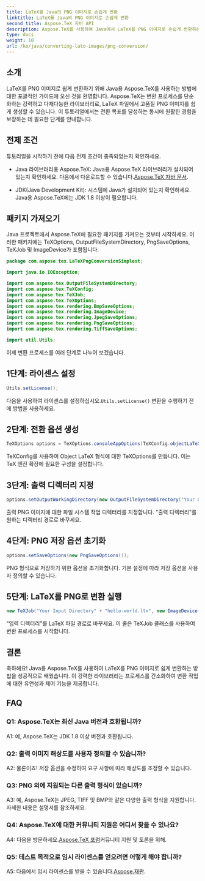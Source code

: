 ```yaml
---
title: LaTeX를 Java의 PNG 이미지로 손쉽게 변환
linktitle: LaTeX를 Java의 PNG 이미지로 손쉽게 변환
second_title: Aspose.TeX 자바 API
description: Aspose.TeX를 사용하여 Java에서 LaTeX를 PNG 이미지로 손쉽게 변환하는 방법을 알아보세요. 원활한 통합을 위한 단계별 가이드를 따르세요.
type: docs
weight: 10
url: /ko/java/converting-lato-images/png-conversion/
---
```

## 소개

LaTeX를 PNG 이미지로 쉽게 변환하기 위해 Java용 Aspose.TeX를 사용하는 방법에 대한 포괄적인 가이드에 오신 것을 환영합니다. Aspose.TeX는 변환 프로세스를 단순화하는 강력하고 다재다능한 라이브러리로, LaTeX 파일에서 고품질 PNG 이미지를 쉽게 생성할 수 있습니다. 이 튜토리얼에서는 전환 목표를 달성하는 동시에 원활한 경험을 보장하는 데 필요한 단계를 안내합니다.

## 전제 조건

튜토리얼을 시작하기 전에 다음 전제 조건이 충족되었는지 확인하세요.

-  Java 라이브러리용 Aspose.TeX: Java용 Aspose.TeX 라이브러리가 설치되어 있는지 확인하세요. 다음에서 다운로드할 수 있습니다.[Aspose.TeX 자바 문서](https://reference.aspose.com/tex/java/).

- JDK(Java Development Kit): 시스템에 Java가 설치되어 있는지 확인하세요. Java용 Aspose.TeX에는 JDK 1.8 이상이 필요합니다.

## 패키지 가져오기

Java 프로젝트에서 Aspose.TeX에 필요한 패키지를 가져오는 것부터 시작하세요. 이러한 패키지에는 TeXOptions, OutputFileSystemDirectory, PngSaveOptions, TeXJob 및 ImageDevice가 포함됩니다.

```java
package com.aspose.tex.LaTeXPngConversionSimplest;

import java.io.IOException;

import com.aspose.tex.OutputFileSystemDirectory;
import com.aspose.tex.TeXConfig;
import com.aspose.tex.TeXJob;
import com.aspose.tex.TeXOptions;
import com.aspose.tex.rendering.BmpSaveOptions;
import com.aspose.tex.rendering.ImageDevice;
import com.aspose.tex.rendering.JpegSaveOptions;
import com.aspose.tex.rendering.PngSaveOptions;
import com.aspose.tex.rendering.TiffSaveOptions;

import util.Utils;
```

이제 변환 프로세스를 여러 단계로 나누어 보겠습니다.

## 1단계: 라이센스 설정

```java
Utils.setLicense();
```

 다음을 사용하여 라이센스를 설정하십시오.`Utils.setLicense()` 변환을 수행하기 전에 방법을 사용하세요.

## 2단계: 전환 옵션 생성

```java
TeXOptions options = TeXOptions.consoleAppOptions(TeXConfig.objectLaTeX());
```

TeXConfig를 사용하여 Object LaTeX 형식에 대한 TeXOptions를 만듭니다. 이는 TeX 엔진 확장에 필요한 구성을 설정합니다.

## 3단계: 출력 디렉터리 지정

```java
options.setOutputWorkingDirectory(new OutputFileSystemDirectory("Your Output Directory"));
```

출력 PNG 이미지에 대한 파일 시스템 작업 디렉터리를 지정합니다. "출력 디렉터리"를 원하는 디렉터리 경로로 바꾸세요.

## 4단계: PNG 저장 옵션 초기화

```java
options.setSaveOptions(new PngSaveOptions());
```

PNG 형식으로 저장하기 위한 옵션을 초기화합니다. 기본 설정에 따라 저장 옵션을 사용자 정의할 수 있습니다.

## 5단계: LaTeX를 PNG로 변환 실행

```java
new TeXJob("Your Input Directory" + "hello-world.ltx", new ImageDevice(), options).run();
```

"입력 디렉터리"를 LaTeX 파일 경로로 바꾸세요. 이 줄은 TeXJob 클래스를 사용하여 변환 프로세스를 시작합니다.

## 결론

축하해요! Java용 Aspose.TeX를 사용하여 LaTeX를 PNG 이미지로 쉽게 변환하는 방법을 성공적으로 배웠습니다. 이 강력한 라이브러리는 프로세스를 간소화하여 변환 작업에 대한 유연성과 제어 기능을 제공합니다.

## FAQ

### Q1: Aspose.TeX는 최신 Java 버전과 호환됩니까?

A1: 예, Aspose.TeX는 JDK 1.8 이상 버전과 호환됩니다.

### Q2: 출력 이미지 해상도를 사용자 정의할 수 있습니까?

A2: 물론이죠! 저장 옵션을 수정하여 요구 사항에 따라 해상도를 조정할 수 있습니다.

### Q3: PNG 외에 지원되는 다른 출력 형식이 있습니까?

A3: 예, Aspose.TeX는 JPEG, TIFF 및 BMP와 같은 다양한 출력 형식을 지원합니다. 자세한 내용은 설명서를 참조하세요.

### Q4: Aspose.TeX에 대한 커뮤니티 지원은 어디서 찾을 수 있나요?

 A4: 다음을 방문하세요.[Aspose.TeX 포럼](https://forum.aspose.com/c/tex/47)커뮤니티 지원 및 토론을 위해.

### Q5: 테스트 목적으로 임시 라이센스를 얻으려면 어떻게 해야 합니까?

 A5: 다음에서 임시 라이센스를 받을 수 있습니다.[Aspose.재판](https://purchase.aspose.com/temporary-license/).